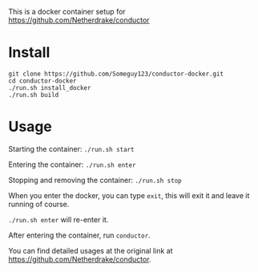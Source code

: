 This is a docker container setup for https://github.com/Netherdrake/conductor
  
# Install
```
git clone https://github.com/Someguy123/conductor-docker.git
cd conductor-docker
./run.sh install_docker
./run.sh build
```


# Usage
Starting the container: `./run.sh start`

Entering the container: `./run.sh enter`

Stopping and removing the container: `./run.sh stop`

When you enter the docker, you can type `exit`, this will exit it and leave it running of course.

`./run.sh enter` will re-enter it.

After entering the container, run `conductor`.

You can find detailed usages at the original link at https://github.com/Netherdrake/conductor.
